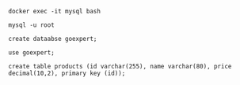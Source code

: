 `docker exec -it mysql bash`

`mysql -u root`

`create dataabse goexpert;`

`use goexpert;`

`create table products (id varchar(255), name varchar(80), price decimal(10,2), primary key (id));`
